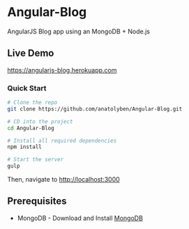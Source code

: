 # Angular-Blog
AngularJS Blog app using an MongoDB + Node.js

## Live Demo

https://angularjs-blog.herokuapp.com

### Quick Start

```bash
# Clone the repo
git clone https://github.com/anatolyben/Angular-Blog.git

# CD into the project
cd Angular-Blog

# Install all required dependencies
npm install

# Start the server
gulp
```

Then, navigate to [http://localhost:3000](http://localhost:3000)
	


## Prerequisites

* MongoDB - Download and Install [MongoDB](http://www.mongodb.org/downloads) 

